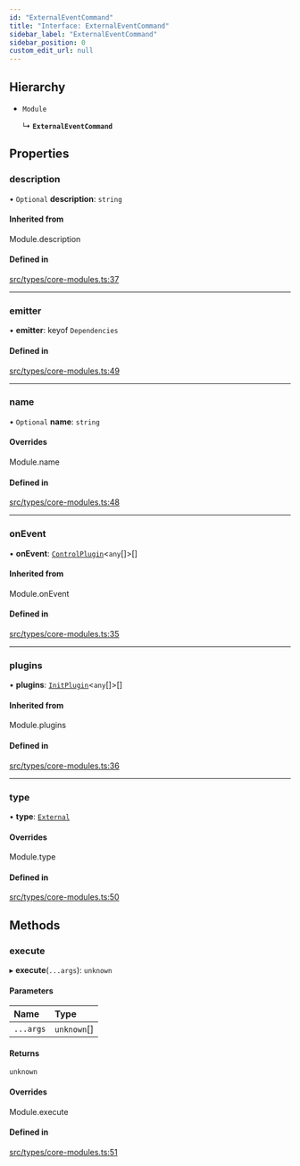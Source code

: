 ```yaml
---
id: "ExternalEventCommand"
title: "Interface: ExternalEventCommand"
sidebar_label: "ExternalEventCommand"
sidebar_position: 0
custom_edit_url: null
---
```


## Hierarchy

- `Module`

  ↳ **`ExternalEventCommand`**

## Properties

### description

• `Optional` **description**: `string`

#### Inherited from

Module.description

#### Defined in

[src/types/core-modules.ts:37](https://github.com/sern-handler/handler/blob/b0399f9/src/types/core-modules.ts#L37)

___

### emitter

• **emitter**: keyof `Dependencies`

#### Defined in

[src/types/core-modules.ts:49](https://github.com/sern-handler/handler/blob/b0399f9/src/types/core-modules.ts#L49)

___

### name

• `Optional` **name**: `string`

#### Overrides

Module.name

#### Defined in

[src/types/core-modules.ts:48](https://github.com/sern-handler/handler/blob/b0399f9/src/types/core-modules.ts#L48)

___

### onEvent

• **onEvent**: [`ControlPlugin`](ControlPlugin.md)<`any`[]\>[]

#### Inherited from

Module.onEvent

#### Defined in

[src/types/core-modules.ts:35](https://github.com/sern-handler/handler/blob/b0399f9/src/types/core-modules.ts#L35)

___

### plugins

• **plugins**: [`InitPlugin`](InitPlugin.md)<`any`[]\>[]

#### Inherited from

Module.plugins

#### Defined in

[src/types/core-modules.ts:36](https://github.com/sern-handler/handler/blob/b0399f9/src/types/core-modules.ts#L36)

___

### type

• **type**: [`External`](../enums/EventType.md#external)

#### Overrides

Module.type

#### Defined in

[src/types/core-modules.ts:50](https://github.com/sern-handler/handler/blob/b0399f9/src/types/core-modules.ts#L50)

## Methods

### execute

▸ **execute**(`...args`): `unknown`

#### Parameters

| Name | Type |
| :------ | :------ |
| `...args` | `unknown`[] |

#### Returns

`unknown`

#### Overrides

Module.execute

#### Defined in

[src/types/core-modules.ts:51](https://github.com/sern-handler/handler/blob/b0399f9/src/types/core-modules.ts#L51)
